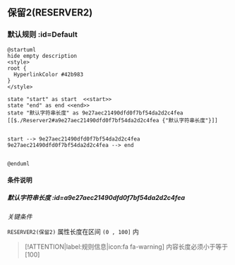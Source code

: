 ## 保留2(RESERVER2) <!-- {docsify-ignore-all} -->

   

### 默认规则 :id=Default

```plantuml
@startuml
hide empty description
<style>
root {
  HyperlinkColor #42b983
}
</style>

state "start" as start  <<start>>
state "end" as end <<end>>
state "默认字符串长度" as 9e27aec21490dfd0f7bf54da2d2c4fea [[$./Reserver2#a9e27aec21490dfd0f7bf54da2d2c4fea {"默认字符串长度"}]]


start --> 9e27aec21490dfd0f7bf54da2d2c4fea 
9e27aec21490dfd0f7bf54da2d2c4fea --> end 


@enduml
```

#### 条件说明

##### 默认字符串长度 :id=a9e27aec21490dfd0f7bf54da2d2c4fea


*关键条件*


`RESERVER2(保留2)` 属性长度在区间 `(0 , 100]` 内

> [!ATTENTION|label:规则信息|icon:fa fa-warning]
> 内容长度必须小于等于[100]







